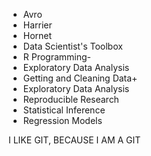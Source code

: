 * Avro
* Harrier
* Hornet
* Data Scientist's Toolbox
* R Programming-
* Exploratory Data Analysis
* Getting and Cleaning Data+
* Exploratory Data Analysis
* Reproducible Research
* Statistical Inference
* Regression Models

I LIKE GIT, BECAUSE I AM A GIT
